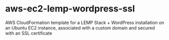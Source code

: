 # aws-ec2-lemp-wordpress-ssl
AWS CloudFormation template for a LEMP Stack + WordPress installation on an Ubuntu EC2 instance, associated with a custom domain and secured with an SSL certificate
